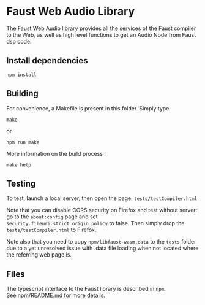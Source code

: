 # Faust Web Audio Library

The Faust Web Audio library provides all the services of the Faust compiler to the Web, as well as high level functions to get an Audio Node from Faust dsp code.


## Install dependencies

~~~~~~~~
npm install
~~~~~~~~


## Building

For convenience, a Makefile is present in this folder. Simply type 

~~~~~~~~
make
~~~~~~~~
or
~~~~~~~~
npm run make
~~~~~~~~

More information on the build process : 
~~~~~~~~
make help
~~~~~~~~


## Testing

To test, launch a local server, then open the page: `tests/testCompiler.html`

Note that you can disable CORS security on Firefox and test without server: go to the `about:config` page and set  `security.fileuri.strict_origin_policy` to false. Then simply drop the `tests/testCompiler.html` to Firefox.

Note also that you need to copy `npm/libfaust-wasm.data` to the `tests` folder due to a yet unresolved issue with .data file loading when not located where the referring web page is.

## Files

The typescript interface to the Faust library is described in `npm`.  
See [npm/README.md](npm/README.md) for more details.
